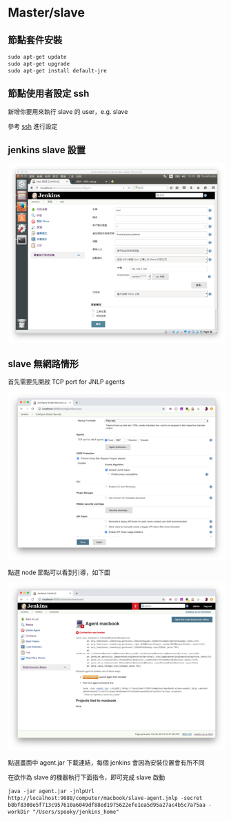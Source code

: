 Master/slave
============

節點套件安裝
------------

```
sudo apt-get update
sudo apt-get upgrade
sudo apt-get install default-jre
```

節點使用者設定 ssh
------------------

新增你要用來執行 slave 的 user，e.g. slave

參考 [ssh](./ssh) 進行設定

jenkins slave 設置
------------------

![](images/master_slave/setting.png)

slave 無網路情形
----------------

首先需要先開啟 TCP port for JNLP agents

![](assets/2019-02-25-13-10-07.png)

點選 node 節點可以看到引導，如下圖

![](assets/2019-02-25-13-10-58.png)

點選畫面中 agent.jar 下載連結，每個 jenkins 會因為安裝位置會有所不同

在欲作為 slave 的機器執行下面指令，即可完成 slave 啟動

```
java -jar agent.jar -jnlpUrl http://localhost:9088/computer/macbook/slave-agent.jnlp -secret b8bf8308e5f713c957610a6049df88ed1975622efe1ea5d95a27ac4b5c7a75aa -workDir "/Users/spooky/jenkins_home"

```

